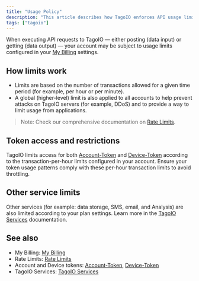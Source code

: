 ```yaml
---
title: "Usage Policy"
description: "This article describes how TagoIO enforces API usage limits, how transaction rate limits apply to accounts and tokens, and where to find related documentation and plan-based service limits."
tags: ["tagoio"]
---
```

When executing API requests to TagoIO — either posting (data input) or getting (data output) — your account may be subject to usage limits configured in your [My Billing](https://admin.tago.io/account/billing) settings.

## How limits work
- Limits are based on the number of transactions allowed for a given time period (for example, per hour or per minute).
- A global (higher-level) limit is also applied to all accounts to help prevent attacks on TagoIO servers (for example, DDoS) and to provide a way to limit usage from applications.

> Note: Check our comprehensive documentation on [Rate Limits](../rate-limits-hard-limits).

## Token access and restrictions
TagoIO limits access for both [Account-Token](../account/account-token) and [Device-Token](/docs/tagoio/devices/device-token) according to the transaction-per-hour limits configured in your account. Ensure your token usage patterns comply with these per-hour transaction limits to avoid throttling.

## Other service limits
Other services (for example: data storage, SMS, email, and Analysis) are also limited according to your plan settings. Learn more in the [TagoIO Services](../services/services-overview) documentation.

## See also
- My Billing: [My Billing](https://admin.tago.io/account/billing)  
- Rate Limits: [Rate Limits](../rate-limits-hard-limits)  
- Account and Device tokens: [Account-Token](../account/account-token), [Device-Token](/docs/tagoio/devices/device-token)  
- TagoIO Services: [TagoIO Services](../services/services-overview)